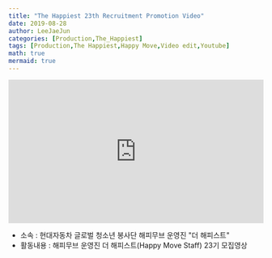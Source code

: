 ```yaml
---
title: "The Happiest 23th Recruitment Promotion Video"
date: 2019-08-28
author: LeeJaeJun
categories: [Production,The_Happiest]
tags: [Production,The Happiest,Happy Move,Video edit,Youtube]
math: true
mermaid: true
---
```



<div style="width:100%; position:relative; padding-bottom: 56.25%;">
<iframe width="100%" height="100%" style="position:absolute;" src="https://www.youtube.com/embed/Pym_JAByXSs" frameborder="0" allowfullscreen></iframe>
</div>
  
* 소속 : 현대자동차 글로벌 청소년 봉사단 해피무브 운영진 "더 해피스트"
* 활동내용 : 해피무브 운영진 더 해피스트(Happy Move Staff) 23기 모집영상
